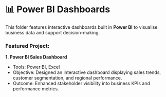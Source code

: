 # 📊 Power BI Dashboards

This folder features interactive dashboards built in **Power BI** to visualise business data and support decision-making.

### Featured Project:
**1. Power BI Sales Dashboard**
- Tools: Power BI, Excel  
- Objective: Designed an interactive dashboard displaying sales trends, customer segmentation, and regional performance.
- Outcome: Enhanced stakeholder visibility into business KPIs and performance metrics.
